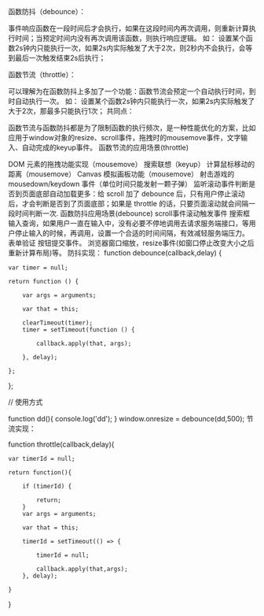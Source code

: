 函数防抖（debounce）：

事件响应函数在一段时间后才会执行，如果在这段时间内再次调用，则重新计算执行时间；当预定时间内没有再次调用该函数，则执行响应逻辑。
如： 设置某个函数2s钟内只能执行一次，如果2s内实际触发了大于2次，则2秒内不会执行，会等到最后一次触发结束2s后执行；

函数节流（throttle）：

可以理解为在函数防抖上多加了一个功能：函数节流会预定一个自动执行时间，到时自动执行一次。
如： 设置某个函数2s钟内只能执行一次，如果2s内实际触发了大于2次，那最多只能执行1次；
共同点：

函数节流与函数防抖都是为了限制函数的执行频次，是一种性能优化的方案，比如应用于window对象的resize、scroll事件，拖拽时的mousemove事件，文字输入、自动完成的keyup事件。
函数节流的应用场景(throttle)

DOM 元素的拖拽功能实现（mousemove）
搜索联想（keyup）
计算鼠标移动的距离（mousemove）
Canvas 模拟画板功能（mousemove）
射击游戏的 mousedown/keydown 事件（单位时间只能发射一颗子弹）
监听滚动事件判断是否到页面底部自动加载更多：给 scroll 加了 debounce 后，只有用户停止滚动后，才会判断是否到了页面底部；如果是 throttle 的话，只要页面滚动就会间隔一段时间判断一次.
函数防抖应用场景(debounce)
scroll事件滚动触发事件
搜索框输入查询，如果用户一直在输入中，没有必要不停地调用去请求服务端接口，等用户停止输入的时候，再调用，设置一个合适的时间间隔，有效减轻服务端压力。
表单验证
按钮提交事件。
浏览器窗口缩放，resize事件(如窗口停止改变大小之后重新计算布局)等。
防抖实现：
function debounce(callback,delay) {

    var timer = null;

    return function () {

        var args = arguments;

        var that = this;

        clearTimeout(timer);
        timer = setTimeout(function () {

            callback.apply(that, args);

        }, delay);

    };
};

// 使用方式

function dd(){
    console.log('dd');
}
window.onresize = debounce(dd,500);
节流实现：

function throttle(callback,delay){

    var timerId = null;

    return function(){

        if (timerId) {

            return;
        }
        var args = arguments;

        var that = this;

        timerId = setTimeout(() => {

            timerId = null;

            callback.apply(that,args);
        }, delay);

    }
}
